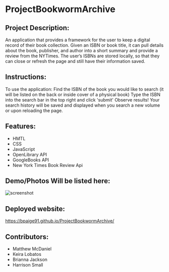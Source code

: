 # ProjectBookwormArchive

## Project Description:
An application that provides a framework for the user to keep a digital record of their book collection. Given an ISBN or book title, it can pull details about the book, publisher, and author into a short summary and provide a review from the NYTimes. The user’s ISBNs are stored locally, so that they can close or refresh the page and still have their information saved.

## Instructions:
To use the application:
Find the ISBN of the book you would like to search (it will be listed on the back or inside cover of a physical book)
Type the ISBN into the search bar in the top right and click 'submit'
Observe results! 
Your search history will be saved and displayed when you search a new volume or upon reloading the page.

## Features:
* HMTL
* CSS
* JavaScript
* OpenLibrary API
* GoogleBooks API
* New York Times Book Review Api 

## Demo/Photos Will be listed here:
![screenshot](https://i.gyazo.com/908de90e2371835c459d1299847e6457.png)

## Deployed website:
https://bpaige91.github.io/ProjectBookwormArchive/



## Contributors:
* Matthew McDaniel
* Keira Lobatos
* Brianna Jackson
* Harrison Small
